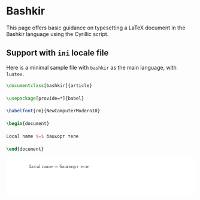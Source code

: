 # Bashkir

This page offers basic guidance on typesetting a LaTeX document in the
Bashkir language using the Cyrillic script.

## Support with `ini` locale file

Here is a minimal sample file with `bashkir` as the main language, with `luatex`.

```tex
\documentclass[bashkir]{article}

\usepackage[provide=*]{babel}

\babelfont{rm}{NewComputerModern10}

\begin{document}

Local name $=$ башҡорт теле

\end{document}
```

![](../media/locale-bashkir.png)